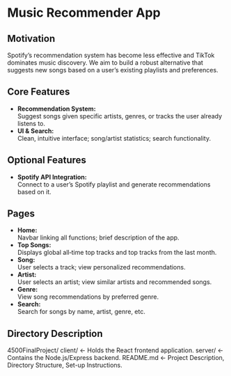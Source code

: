 # Music Recommender App

## Motivation

Spotify’s recommendation system has become less effective and TikTok dominates music discovery. We aim to build a robust alternative that suggests new songs based on a user’s existing playlists and preferences.

## Core Features

- **Recommendation System:**  
  Suggest songs given specific artists, genres, or tracks the user already listens to.  
- **UI & Search:**  
  Clean, intuitive interface; song/artist statistics; search functionality.

## Optional Features

- **Spotify API Integration:**  
  Connect to a user’s Spotify playlist and generate recommendations based on it.

## Pages

- **Home:**  
  Navbar linking all functions; brief description of the app.  
- **Top Songs:**  
  Displays global all‑time top tracks and top tracks from the last month.  
- **Song:**  
  User selects a track; view personalized recommendations.  
- **Artist:**  
  User selects an artist; view similar artists and recommended songs.  
- **Genre:**  
  View song recommendations by preferred genre.  
- **Search:**  
  Search for songs by name, artist, genre, etc.  

## Directory Description

4500FinalProject/
client/ ← Holds the React frontend application.
server/ ← Contains the Node.js/Express backend.
README.md ← Project Description, Directory Structure, Set-up Instructions.
